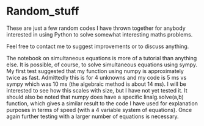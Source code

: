 # Random_stuff
These are just a few random codes I have thrown together for anybody interested in using Python to solve somewhat interesting maths problems.

Feel free to contact me to suggest improvements or to discuss anything.

The notebook on simultaneous equations is more of a tutorial than anything else.
It is possible, of course, to solve simultaneous equations using sympy. My first test suggested that my function using numpy is approximately twice as fast. Admittedly this is for 4 unknowns and my code is 5 ms vs sympy which was 10 ms (the algebraic method is about 14 ms). I will be interested to see how this scales with size, but I have not yet tested it. It should also be noted that numpy does have a specific linalg.solve(a,b) function, which gives a similar result to the code I have used for explanation purposes in terms of speed (with a 4 variable system of equations). Once again further testing with a larger number of equations is necessary.

